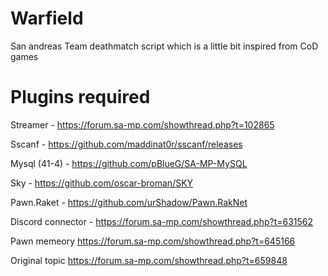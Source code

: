 # Warfield

San andreas Team deathmatch script which is a little bit inspired from CoD games

# Plugins required

Streamer - https://forum.sa-mp.com/showthread.php?t=102865

Sscanf - https://github.com/maddinat0r/sscanf/releases

Mysql (41-4) - https://github.com/pBlueG/SA-MP-MySQL

Sky - https://github.com/oscar-broman/SKY

Pawn.Raket - https://github.com/urShadow/Pawn.RakNet

Discord connector - https://forum.sa-mp.com/showthread.php?t=631562

Pawn memeory https://forum.sa-mp.com/showthread.php?t=645166


Original topic https://forum.sa-mp.com/showthread.php?t=659848
